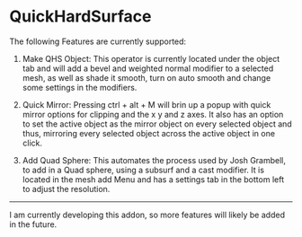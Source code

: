 # QuickHardSurface
The following Features are currently supported:

1.	Make QHS Object:
This operator is currently located under the object tab and will add a bevel and weighted normal modifier to a selected mesh, as well as shade it smooth, turn on auto smooth and change some settings in the modifiers.

2.	Quick Mirror:
Pressing ctrl + alt + M will brin up a popup with quick mirror options for clipping and the x y and z axes. It also has an option to set the active object as the mirror object on every selected object and thus, mirroring every selected object across the active object in one click.

3.	Add Quad Sphere:
This automates the process used by Josh Grambell, to add in a Quad sphere, using a subsurf and a cast modifier. It is located in the mesh add Menu and has a settings tab in the bottom left to adjust the resolution.
_______________________________________________________________________________
I am currently developing this addon, so more features will likely be added in the future.

